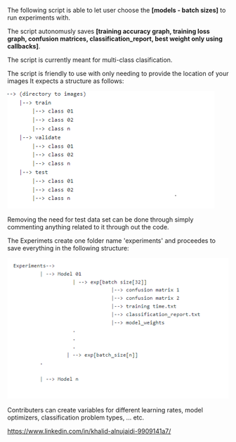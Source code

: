 The following script is able to let user choose the **[models - batch sizes]** to run experiments with.<br>

The script autonomusly saves **[training accuracy graph, training loss graph, confusion matrices, classification_report, best weight only using callbacks]**. <br>

The script is currently meant for multi-class clasification.

The script is friendly to use with only needing to provide the location of your images It expects a structure as follows:

![Semantic description of image](expected.png "Image Title")


Removing the need for test data set can be done through simply commenting anything related to it through out the code.


The Experimets create one folder name 'experiments' and proceedes to save everything in the following structure:


![Semantic description of image](output.png "Image Title")


Contributers can create variables for different learning rates, model optimizers, classification problem types, ... etc.



https://www.linkedin.com/in/khalid-alnujaidi-9909141a7/
